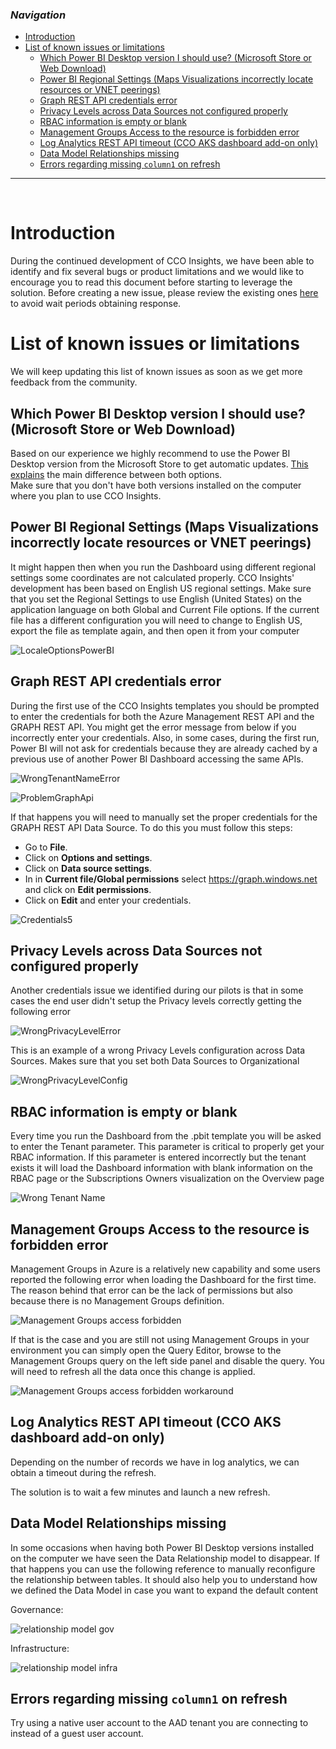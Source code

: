 ### _Navigation_

- [Introduction](#introduction)
- [List of known issues or limitations](#list-of-known-issues-or-limitations)
  - [Which Power BI Desktop version I should use? (Microsoft Store or Web Download)](#which-power-bi-desktop-version-i-should-use-microsoft-store-or-web-download)
  - [Power BI Regional Settings (Maps Visualizations incorrectly locate resources or VNET peerings)](#power-bi-regional-settings-maps-visualizations-incorrectly-locate-resources-or-vnet-peerings)
  - [Graph REST API credentials error](#graph-rest-api-credentials-error)
  - [Privacy Levels across Data Sources not configured properly](#privacy-levels-across-data-sources-not-configured-properly)
  - [RBAC information is empty or blank](#rbac-information-is-empty-or-blank)
  - [Management Groups Access to the resource is forbidden error](#management-groups-access-to-the-resource-is-forbidden-error)
  - [Log Analytics REST API timeout (CCO AKS dashboard add-on only)](#log-analytics-rest-api-timeout-cco-aks-dashboard-add-on-only)
  - [Data Model Relationships missing](#data-model-relationships-missing)
  - [Errors regarding missing `column1` on refresh](#errors-regarding-missing-column1-on-refresh)

---

<br>

# Introduction
During the continued development of CCO Insights, we have been able to identify and fix several bugs or product limitations and we would like to encourage you to read this document before starting to leverage the solution. Before creating a new issue, please review the existing ones [here](https://github.com/Azure/CCOInsights/issues?q=is%3Aissue) to avoid wait periods obtaining response.


# List of known issues or limitations

We will keep updating this list of known issues as soon as we get more feedback from the community.

## Which Power BI Desktop version I should use? (Microsoft Store or Web Download)

Based on our experience we highly recommend to use the Power BI Desktop version from the Microsoft Store to get automatic updates. [This explains][PowerBIDesktop] the main difference between both options. <br>
Make sure that you don't have both versions installed on the computer where you plan to use CCO Insights.

## Power BI Regional Settings (Maps Visualizations incorrectly locate resources or VNET peerings)

It might happen then when you run the Dashboard using different regional settings some coordinates are not calculated properly. CCO Insights' development has been based on English US regional settings. Make sure that you set the Regional Settings to use English (United States) on the application language on both Global and Current File options. If the current file has a different configuration you will need to change to English US, export the file as template again, and then open it from your computer

![LocaleOptionsPowerBI][LocaleOptionsPowerBI]

## Graph REST API credentials error

During the first use of the CCO Insights templates you should be prompted to enter the credentials for both the Azure Management REST API and the GRAPH REST API. You might get the error message from below if you incorrectly enter your credentials. Also, in some cases, during the first run, Power BI will not ask for credentials because they are already cached by a previous use of another Power BI Dashboard accessing the same APIs.

![WrongTenantNameError][WrongTenantNameError]

![ProblemGraphApi][ProblemGraphApi]

If that happens you will need to manually set the proper credentials for the GRAPH REST API Data Source.
To do this you must follow this steps:

- Go to **File**.
- Click on **Options and settings**.
- Click on **Data source settings**.
- In in **Current file/Global permissions** select https://graph.windows.net and click on **Edit permissions**.
- Click on **Edit** and enter your credentials.

![Credentials5][Credentials5]

## Privacy Levels across Data Sources not configured properly

Another credentials issue we identified during our pilots is that in some cases the end user didn't setup the Privacy levels correctly getting the following error

![WrongPrivacyLevelError][WrongPrivacyLevelError]

This is an example of a wrong Privacy Levels configuration across Data Sources. Makes sure that you set both Data Sources to Organizational

![WrongPrivacyLevelConfig][WrongPrivacyLevelConfig]

## RBAC information is empty or blank

Every time you run the Dashboard from the .pbit template you will be asked to enter the Tenant parameter. This parameter is critical to properly get your RBAC information. If this parameter is entered incorrectly but the tenant exists it will load the Dashboard information with blank information on the RBAC page or the Subscriptions Owners visualization on the Overview page

![Wrong Tenant Name][WrongTenantName]

## Management Groups Access to the resource is forbidden error

Management Groups in Azure is a relatively new capability and some users reported the following error when loading the Dashboard for the first time. The reason behind that error can be the lack of permissions but also because there is no Management Groups definition.

![Management Groups access forbidden][ManagementGroupsAccessForbidden]

If that is the case and you are still not using Management Groups in your environment you can simply open the Query Editor, browse to the Management Groups query on the left side panel and disable the query. You will need to refresh all the data once this change is applied.

![Management Groups access forbidden workaround][ManagementGroupsAccessForbiddenWorkaround]

## Log Analytics REST API timeout (CCO AKS dashboard add-on only)

Depending on the number of records we have in log analytics, we can obtain a timeout during the refresh.

The solution is to wait a few minutes and launch a new refresh.

## Data Model Relationships missing

In some occasions when having both Power BI Desktop versions installed on the computer we have seen the Data Relationship model to disappear. If that happens you can use the following reference to manually reconfigure the relationship between tables. It should also help you to understand how we defined the Data Model in case you want to expand the default content

Governance:

![relationship model gov][RelationshipModelGov]

Infrastructure:

![relationship model infra][RelationshipModelInfra]


## Errors regarding missing `column1` on refresh

Try using a native user account to the AAD tenant you are connecting to instead of a guest user account.


<!-- Docs -->
[PowerBIDesktop]: <https://learn.microsoft.com/en-us/power-bi/fundamentals/desktop-get-the-desktop>

<!-- Images -->
[WrongTenantNameError]: <./media/WrongTenantNameError.png>
[ProblemGraphApi]: <./media/problem_graph_api.png>
[WrongTenantName]: <./media/RBACwrongTenantName.PNG>
[ManagementGroupsAccessForbidden]: <./media/MGForbiddenAccessError.png>
[ManagementGroupsAccessForbiddenWorkaround]: <./media/MGQueryDisabled.png>
[RelationshipModelGov]: <./media/RelationshipsModelGovernance.PNG>
[RelationshipModelInfra]: <./media/RelationshipsModelInfrastructure.PNG>
[WrongPrivacyLevelError]: <./media/WrongPrivacyLevelError.png>
[WrongPrivacyLevelConfig]: <./media/WrongPrivacyLevelConfig.png>
[Credentials5]: <./media/Credentials5.png>
[LocaleOptionsPowerBI]: <./media/locale_options_powerBI.PNG>

<!-- References -->
